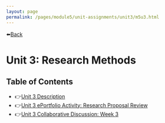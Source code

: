 ```yaml
---
layout: page
permalink: /pages/module5/unit-assignments/unit3/m5u3.html
---
```


⬅️[Back](/pages/module5.html)

# Unit 3: Research Methods

## Table of Contents

- 👉[Unit 3 Description](/pages/module5/unit-assignments/unit3/m5u3-description.html)
- 👉[Unit 3 ePortfolio Activity: Research Proposal Review](/pages/module5/unit-assignments/unit3/m5u3-proposal-review.html)
- 👉[Unit 3 Collaborative Discussion: Week 3](/pages/module5/unit-assignments/unit3/m5u3-collab-wk3.html)
